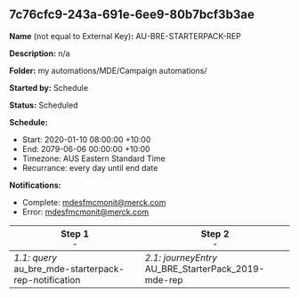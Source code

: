 ## 7c76cfc9-243a-691e-6ee9-80b7bcf3b3ae

**Name** (not equal to External Key)**:** AU-BRE-STARTERPACK-REP

**Description:** n/a

**Folder:** my automations/MDE/Campaign automations/

**Started by:** Schedule

**Status:** Scheduled

**Schedule:**

* Start: 2020-01-10 08:00:00 +10:00
* End: 2079-06-06 00:00:00 +10:00
* Timezone: AUS Eastern Standard Time
* Recurrance: every day until end date

**Notifications:**

* Complete: mdesfmcmonit@merck.com
* Error: mdesfmcmonit@merck.com

| Step 1<br>_<small>-</small>_ | Step 2<br>_<small>-</small>_ |
| --- | --- |
| _1.1: query_<br>au_bre_mde-starterpack-rep-notification | _2.1: journeyEntry_<br>AU_BRE_StarterPack_2019-mde-rep |
